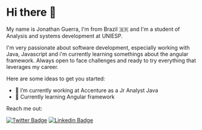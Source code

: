 # Hi there 👋

My name is Jonathan Guerra, I'm from Brazil 🇧🇷 and I'm a student of Analysis and systems development at UNIESP.

I'm very passionate about software development, especially working with Java, Javascript and i'm currently learning somethings about the angular framework. Always open to face challenges and ready to try everything that leverages my career.


Here are some ideas to get you started:

- 📌 I’m currently working at Accenture as a Jr Analyst Java
- 📌 Currently learning Angular framework

Reach me out:

[![Twitter Badge](https://img.shields.io/badge/-@jfguerragg-E80000?style=flat-square&labelColor=E80000&logo=twitter&logoColor=white&link=https://twitter.com/jfguerragg)](https://twitter.com/jfguerragg) 
[![Linkedin Badge](https://img.shields.io/badge/-Jonathan%20Guerra-E80000?style=flat-square&logo=Linkedin&logoColor=white&link=https://www.linkedin.com/in/jonathan-alves-a18882120/)](https://www.linkedin.com/in/jonathan-alves-a18882120/) 
